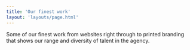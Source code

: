 ```yaml
---
title: 'Our finest work'
layout: 'layouts/page.html'
---
```


Some of our finest work from websites right through to printed
branding that shows our range and diversity of talent in the agency.
